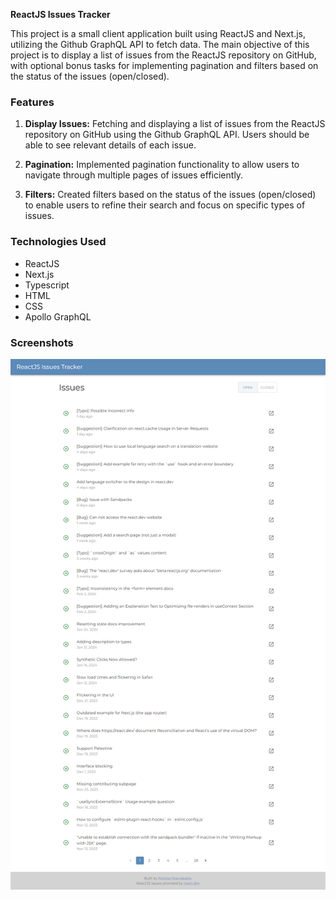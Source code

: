 **ReactJS Issues Tracker**

This project is a small client application built using ReactJS and Next.js, utilizing the Github GraphQL API to fetch data. The main objective of this project is to display a list of issues from the ReactJS repository on GitHub, with optional bonus tasks for implementing pagination and filters based on the status of the issues (open/closed).

### Features

1. **Display Issues:** Fetching and displaying a list of issues from the ReactJS repository on GitHub using the Github GraphQL API. Users should be able to see relevant details of each issue.

2. **Pagination:** Implemented pagination functionality to allow users to navigate through multiple pages of issues efficiently.

3. **Filters:** Created filters based on the status of the issues (open/closed) to enable users to refine their search and focus on specific types of issues.

### Technologies Used

-   ReactJS
-   Next.js
-   Typescript
-   HTML
-   CSS
-   Apollo GraphQL

### Screenshots

![](https://raw.githubusercontent.com/nickst97/reactjs-issues-project/main/screencapture.png)
